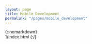 ```yaml
---
layout: page
title: Mobile Development
permalink: "/pages/mobile_development"
---
```

{::nomarkdown}  
1/index.html
{:/}  

